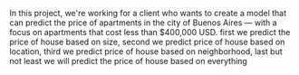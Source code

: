 In this project, we're working for a client who wants to create a model that can predict the price of apartments in the city of Buenos Aires — with a focus on apartments that cost less than $400,000 USD.
first we predict the price of house based on size,
second we predict price of house based on location,
third we predict price of house based on neighborhood,
last but not least we will predict the price of house based on everything
